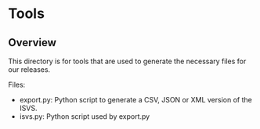 # Tools

## Overview

This directory is for tools that are used to generate the necessary files for our releases.

Files:

- export.py: Python script to generate a CSV, JSON or XML version of the ISVS.
- isvs.py: Python script used by export.py
